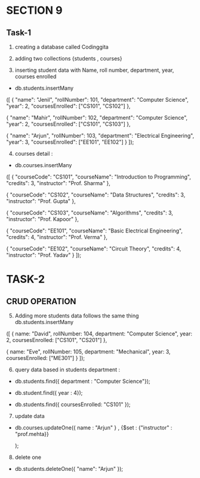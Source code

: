 # SECTION 9
## Task-1
1) creating a database called Codinggita

2) adding two collections {students , courses}

3) inserting student data with Name, roll number, department, year, courses enrolled
* db.students.insertMany

([
  { 
    "name": "Jenil",
    "rollNumber": 101,
    "department": "Computer Science",
    "year": 2,
    "coursesEnrolled": ["CS101", "CS102"]
  },

  { 
    "name": "Mahir",
    "rollNumber": 102,
    "department": "Computer Science",
    "year": 2,
    "coursesEnrolled": ["CS101", "CS103"]
  },
  
  { 
    "name": "Arjun",
    "rollNumber": 103,
    "department": "Electrical Engineering",
    "year": 3,
    "coursesEnrolled": ["EE101", "EE102"]
  }
]);

4) courses detail : 
* db.courses.insertMany

([
  { 
    "courseCode": "CS101", 
    "courseName": "Introduction to Programming", 
    "credits": 3, 
    "instructor": "Prof. Sharma" 
  },

  { 
    "courseCode": "CS102", 
    "courseName": "Data Structures", 
    "credits": 3, 
    "instructor": "Prof. Gupta" 
  },

  { 
    "courseCode": "CS103", 
    "courseName": "Algorithms", 
    "credits": 3, 
    "instructor": "Prof. Kapoor" 
  },

  { 
    "courseCode": "EE101", 
    "courseName": "Basic Electrical Engineering", 
    "credits": 4, 
    "instructor": "Prof. Verma" 
  },

  { 
    "courseCode": "EE102", 
    "courseName": "Circuit Theory", 
    "credits": 4, 
    "instructor": "Prof. Yadav" 
  }
]);



# TASK-2 
## CRUD OPERATION 

5) Adding more students data follows the same thing 
db.students.insertMany

([
  { name: "David", rollNumber: 104, department: "Computer Science", year: 2, coursesEnrolled: ["CS101", "CS201"] },


  { name: "Eve", rollNumber: 105, department: "Mechanical", year: 3, coursesEnrolled: ["ME301"] }
]);

6) query data based in students department : 

 * db.students.find({ department : "Computer Science"});

* db.student.find({ year : 4});

* db.students.find({ coursesEnrolled: "CS101" });

7) update data 
 
 * db.courses.updateOne({ name : "Arjun" } , {$set : {"instructor" : "prof.mehta}}
 
    );

8) delete one 

* db.students.deleteOne({ "name": "Arjun" });